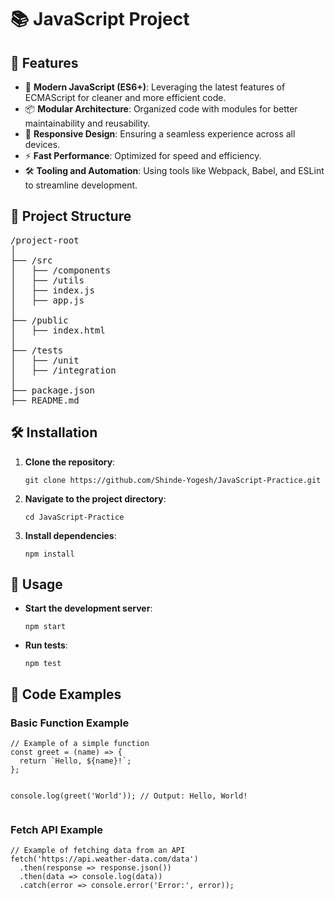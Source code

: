 <h1>📚 JavaScript Project</h1>

<h2>🚀 Features</h2>
<ul>
  <li>🌟 <strong>Modern JavaScript (ES6+)</strong>: Leveraging the latest features of ECMAScript for cleaner and more efficient code.</li>
  <li>📦 <strong>Modular Architecture</strong>: Organized code with modules for better maintainability and reusability.</li>
  <li>🎨 <strong>Responsive Design</strong>: Ensuring a seamless experience across all devices.</li>
  <li>⚡ <strong>Fast Performance</strong>: Optimized for speed and efficiency.</li>
  <li>🛠️ <strong>Tooling and Automation</strong>: Using tools like Webpack, Babel, and ESLint to streamline development.</li>
</ul>

<h2>📂 Project Structure</h2>
<pre>
/project-root
│
├── /src
│   ├── /components
│   ├── /utils
│   ├── index.js
│   ├── app.js
│
├── /public
│   ├── index.html
│
├── /tests
│   ├── /unit
│   ├── /integration
│
├── package.json
├── README.md
</pre>

<h2>🛠️ Installation</h2>
<ol>
  <li><strong>Clone the repository</strong>:
    <pre><code>git clone https://github.com/Shinde-Yogesh/JavaScript-Practice.git</code></pre>
  </li>
  <li><strong>Navigate to the project directory</strong>:
    <pre><code>cd JavaScript-Practice</code></pre>
  </li>
  <li><strong>Install dependencies</strong>:
    <pre><code>npm install</code></pre>
  </li>
</ol>

<h2>🧩 Usage</h2>
<ul>
  <li><strong>Start the development server</strong>:
    <pre><code>npm start</code></pre>
  </li>
  <li><strong>Run tests</strong>:
    <pre><code>npm test</code></pre>
  </li>
</ul>

<h2>📜 Code Examples</h2>

<h3>Basic Function Example</h3>
<pre><code>// Example of a simple function
const greet = (name) => {
  return `Hello, ${name}!`;
};

console.log(greet('World')); // Output: Hello, World!
</code></pre>

<h3>Fetch API Example</h3>
<pre><code>// Example of fetching data from an API
fetch('https://api.weather-data.com/data')
  .then(response => response.json())
  .then(data => console.log(data))
  .catch(error => console.error('Error:', error));
</code></pre>
